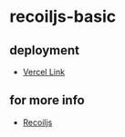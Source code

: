 # recoiljs-basic

## deployment

- [Vercel Link](https://recoiljs-basic.vercel.app/)

## for more info

- [Recoiljs](https://recoiljs.org/docs/guides/asynchronous-data-queries)
